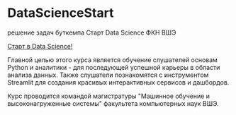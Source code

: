 # DataScienceStart
решение задач буткемпа Старт Data Science ФКН ВШЭ

[Старт в Data Science!](https://stepik.org/course/194633/syllabus)

Главной целью этого курса является обучение слушателей основам Python и аналитики - для последующей успешной карьеры в области анализа данных. Также слушатели познакомятся с инструментом Streamlit для создания красивых интерактивных сервисов и дашбордов.

 

Курс проводится командой магистратуры "Машинное обучение и высоконагруженные системы" факультета компьютерных наук ВШЭ.
